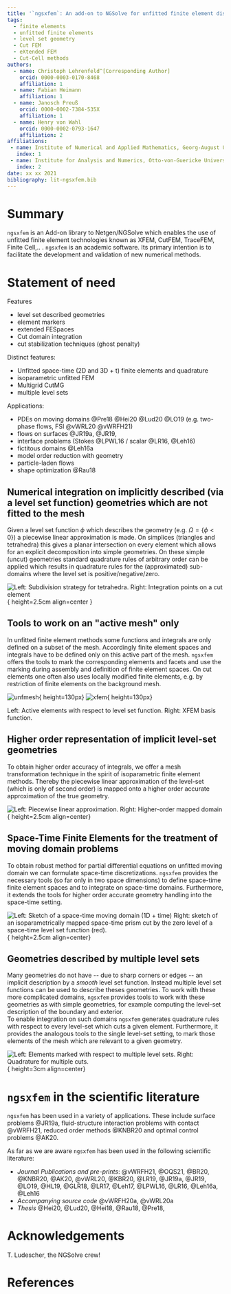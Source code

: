 ```yaml
---
title: '`ngsxfem`: An add-on to NGSolve for unfitted finite element discretizations'
tags:
  - finite elements
  - unfitted finite elements
  - level set geometry
  - Cut FEM
  - eXtended FEM
  - Cut-Cell methods
authors:
  - name: Christoph Lehrenfeld^[Corresponding Author]
    orcid: 0000-0003-0170-8468
    affiliation: 1
  - name: Fabian Heimann
    affiliation: 1
  - name: Janosch Preuß
    orcid: 0000-0002-7384-535X
    affiliation: 1
  - name: Henry von Wahl
    orcid: 0000-0002-0793-1647
    affiliation: 2
affiliations:
 - name: Institute of Numerical and Applied Mathematics, Georg-August Universität Göttingen
   index: 1
 - name: Institute for Analysis and Numerics, Otto-von-Guericke Universität, Magdeburg
   index: 2
date: xx xx 2021
bibliography: lit-ngsxfem.bib
---
```


# Summary
`ngsxfem` is an Add-on library to Netgen/NGSolve which enables the use of unfitted finite element technologies known as XFEM, CutFEM, TraceFEM, Finite Cell,.. . `ngsxfem` is an academic software. Its primary intention is to facilitate the development and validation of new numerical methods.

# Statement of need

Features
* level set described geometries
* element markers
* extended FESpaces
* Cut domain integration
* cut stabilization techniques (ghost penalty)

Distinct features:
* Unfitted space-time (2D and 3D + t) finite elements and quadrature
* isoparametric unfitted FEM
* Multigrid CutMG
* multiple level sets

Applications:
* PDEs on moving domains @Pre18 @Hei20 @Lud20 @LO19 (e.g. two-phase flows, FSI @vWRL20 @vWRFH21) 
* flows on surfaces @JR19a, @JR19, 
* interface problems (Stokes @LPWL16 / scalar @LR16, @Leh16)
* fictitous domains @Leh16a
* model order reduction with geometry 
* particle-laden flows
* shape optimization @Rau18


## Numerical integration on implicitly described (via a level set function) geometries which are not fitted to the mesh
Given a level set function $\phi$ which describes the geometry (e.g. $\Omega = \{ \phi < 0 \}$) a piecewise linear approximation is made.
On simplices (triangles and tetrahedra) this gives a planar intersection on every element which allows for an explicit decomposition into simple geometries.
On these simple (uncut) geometries standard quadrature rules of arbitrary order can be applied which results in quadrature rules for the (approximated) sub-domains where the level set is positive/negative/zero.

![Left: Subdivision strategy for tetrahedra. Right: Integration points on a cut element](doc/graphics/cuttet-quadrature.png){ height=2.5cm align=center }

## Tools to work on an "active mesh" only
In unfitted finite element methods some functions and integrals are only defined on a subset of the mesh. Accordingly finite element spaces and integrals have to be defined only on this active part of the mesh. 
`ngsxfem` offers the tools to mark the corresponding elements and facets and use the marking during assembly and definition of finite element spaces. 
On cut elements one often also uses locally modified finite elements, e.g. by restriction of finite elements on the background mesh.

![unfmesh](doc/graphics/unfittedmesh.jpg){ height=130px} ![xfem](doc/graphics/xfem.jpg){ height=130px}

Left: Active elements with respect to level set function. Right: XFEM basis function.

## Higher order representation of implicit level-set geometries 
To obtain higher order accuracy of integrals, we offer a mesh transformation technique in the spirit of isoparametric finite element methods. 
Thereby the piecewise linear approximation of the level-set (which is only of second order) is mapped onto a higher order accurate approximation of the true geometry.

![Left: Piecewise linear approximation. Right: Higher-order mapped domain](doc/graphics/lsetcurv.jpg){ height=2.5cm align=center} 

## Space-Time Finite Elements for the treatment of moving domain problems
To obtain robust method for partial differential equations on unfitted moving domain we can formulate space-time discretizations. `ngsxfem` provides the necessary tools (so far only in two space dimensions) to define space-time finite element spaces and to integrate on space-time domains. Furthermore, it extends the tools for higher order accurate geometry handling into the space-time setting.

![Left: Sketch of a space-time moving domain (1D + time) Right: sketch of an isoparametrically mapped space-time prism cut by the zero level of a space-time level set function (red).](doc/graphics/spacetime.png){ height=2.5cm align=center}


## Geometries described by multiple level sets
Many geometries do not have -- due to sharp corners or edges -- an implicit description by a *smooth* level set function. Instead multiple level set functions can be used to describe theses geometries. 
To work with these more complicated domains, `ngsxfem` provides tools to work with these geometries as with simple geometries, for example computing the level-set description of the boundary and exterior.  
To enable integration on such domains `ngsxfem` generates quadrature rules with respect to every level-set which cuts a given element. Furthermore, it provides the analogous tools to the single level-set setting, to mark those elements of the mesh which are relevant to a given geometry.

![Left: Elements marked with respect to multiple level sets. Right: Quadrature for multiple cuts.](doc/graphics/mlset.png){ height=3cm align=center}



# `ngsxfem` in the scientific literature
`ngsxfem` has been used in a variety of applications. These include surface problems @JR19a, fluid-structure interaction problems with contact @vWRFH21, reduced order methods @KNBR20 and optimal control problems @AK20. 

As far as we are aware `ngsxfem` has been used in the following scientific literature:

* *Journal Publications and pre-prints*: @vWRFH21, @OQS21, @BR20, @KNBR20, @AK20, @vWRL20, @KBR20, @LR19, @JR19a, @JR19, @LO19, @HL19, @GLR18, @LR17, @Leh17, @LPWL16, @LR16, @Leh16a, @Leh16
* *Accompanying source code* @vWRFH20a, @vWRL20a
* *Thesis* @Hei20, @Lud20, @Hei18, @Rau18, @Pre18,

# Acknowledgements
T. Ludescher, the NGSolve crew!

# References
